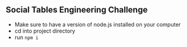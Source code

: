## Social Tables Engineering Challenge

* Make sure to have a version of node.js installed on your computer
* cd into project directory
*  run ```npm i```
